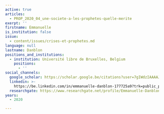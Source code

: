```yaml
---
active: true
articles:
  - PROP_2020_04_une-societe-a-les-prophetes-quelle-merite
exerpt: ''
firstname: Emmanuelle
is_institution: false
issue:
  - content/issues/crises-et-prophetes.md
language: null
lastname: Danblon
positions_and_institutions:
  - institution: Université libre de Bruxelles, Belgium
    positions:
      - ''
social_channels:
  google_scholar: https://scholar.google.be/citations?user=7gIWdzIAAAAJ&hl=fr
  linkedin: >-
    https://be.linkedin.com/in/emmanuelle-danblon-177725a9?trk=public_profile_samename-profile
  researchgate: https://www.researchgate.net/profile/Emmanuelle-Danblon
years:
  - 2020

---
```


